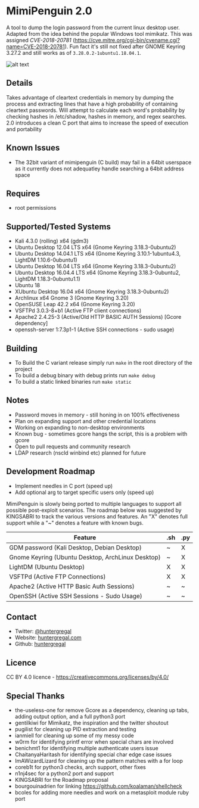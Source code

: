# MimiPenguin 2.0
A tool to dump the login password from the current linux desktop user. Adapted from the idea behind the popular Windows tool mimikatz. This was assigned *CVE-2018-20781* (https://cve.mitre.org/cgi-bin/cvename.cgi?name=CVE-2018-20781). Fun fact it's still not fixed after GNOME Keyring 3.27.2 and still works as of `3.28.0.2-1ubuntu1.18.04.1`.

![alt text](http://i.imgur.com/BkDX9dF.png "MimiPenguin")

## Details
Takes advantage of cleartext credentials in memory by dumping the process and extracting lines that have a high probability of containing cleartext passwords. Will attempt to calculate each word's probability by checking hashes in /etc/shadow, hashes in memory, and regex searches. 2.0 introduces a clean C port that aims to increase the speed of execution and portability

## Known Issues
* The 32bit variant of mimipenguin (C build) may fail in a 64bit userspace as it currently does not adequatley handle searching a 64bit address space

## Requires
* root permissions

## Supported/Tested Systems
* Kali 4.3.0 (rolling) x64 (gdm3)
* Ubuntu Desktop 12.04 LTS x64 (Gnome Keyring 3.18.3-0ubuntu2)
* Ubuntu Desktop 14.04.1 LTS x64 (Gnome Keyring 3.10.1-1ubuntu4.3, LightDM 1.10.6-0ubuntu1)
* Ubuntu Desktop 16.04 LTS x64 (Gnome Keyring 3.18.3-0ubuntu2)
* Ubuntu Desktop 16.04.4 LTS x64 (Gnome Keyring 3.18.3-0ubuntu2, LightDM 1.18.3-0ubuntu1.1)
* Ubuntu 18
* XUbuntu Desktop 16.04 x64 (Gnome Keyring 3.18.3-0ubuntu2)
* Archlinux x64 Gnome 3 (Gnome Keyring 3.20)
* OpenSUSE Leap 42.2 x64 (Gnome Keyring 3.20)
* VSFTPd 3.0.3-8+b1 (Active FTP client connections)
* Apache2 2.4.25-3 (Active/Old HTTP BASIC AUTH Sessions) [Gcore dependency]
* openssh-server 1:7.3p1-1 (Active SSH connections - sudo usage)

## Building
* To Build the C variant release simply run `make` in the root directory of the project
* To build a debug binary with debug prints run `make debug`
* To build a static linked binaries run `make static`

## Notes
* Password moves in memory - still honing in on 100% effectiveness
* Plan on expanding support and other credential locations
* Working on expanding to non-desktop environments
* Known bug - sometimes gcore hangs the script, this is a problem with gcore
* Open to pull requests and community research
* LDAP research (nscld winbind etc) planned for future

## Development Roadmap
* Implement needles in C port (speed up)
* Add optional arg to target specific users only (speed up)

MimiPenguin is slowly being ported to multiple languages to support all possible post-exploit scenarios. The roadmap below was suggested by KINGSABRI to track the various versions and features. An "X" denotes full support while a "~" denotes a feature with known bugs.

| Feature                                           | .sh | .py |
|---------------------------------------------------|-----|-----|
| GDM password (Kali Desktop, Debian Desktop)       | ~   | X   |
| Gnome Keyring (Ubuntu Desktop, ArchLinux Desktop) | ~   | X   |
| LightDM (Ubuntu Desktop)                          | X   | X   |
| VSFTPd (Active FTP Connections)                   | X   | X   |
| Apache2 (Active HTTP Basic Auth Sessions)         | ~   | ~   |
| OpenSSH (Active SSH Sessions - Sudo Usage)        | ~   | ~   |

## Contact
* Twitter: [@huntergregal](https://twitter.com/HunterGregal)
* Website: [huntergregal.com](http://huntergregal.com)
* Github: [huntergregal](https://github.com/huntergregal)

## Licence
CC BY 4.0 licence - https://creativecommons.org/licenses/by/4.0/

## Special Thanks 
* the-useless-one for remove Gcore as a dependency, cleaning up tabs, adding output option, and a full python3 port
* gentilkiwi for Mimikatz, the inspiration and the twitter shoutout
* pugilist for cleaning up PID extraction and testing
* ianmiell for cleaning up some of my messy code
* w0rm for identifying printf error when special chars are involved
* benichmt1 for identifying multiple authenticate users issue
* ChaitanyaHaritash for identifying special char edge case issues
* ImAWizardLizard for cleaning up the pattern matches with a for loop
* coreb1t for python3 checks, arch support, other fixes
* n1nj4sec for a python2 port and support
* KINGSABRI for the Roadmap proposal
* bourgouinadrien for linking https://github.com/koalaman/shellcheck
* bcoles for adding more needles and work on a metasploit module ruby port
